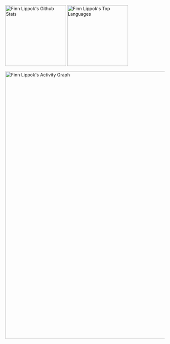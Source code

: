  <a href="https://github.com/anuraghazra/github-readme-stats">
<img alt="Finn Lippok's Github Stats" src="https://denvercoder1-github-readme-stats.vercel.app/api/?username=FinnPL&show_icons=true&include_all_commits=true&count_private=true&theme=react&hide_border=true&bg_color=1F222E&title_color=FE0005&icon_color=F8D866" height="192px"/></a>
 
 <a href="https://github.com/anuraghazra/github-readme-stats">
 <img alt="Finn Lippok's Top Languages" src="https://github-readme-stats.vercel.app/api/top-langs/?username=FinnPL&langs_count=8&layout=compact&theme=react&hide_border=true&bg_color=1F222E&title_color=FE0005&icon_color=F8D866&hide=Jupyter%20Notebook" height="192px"/></a>


  <a href="https://github.com/ashutosh00710/github-readme-activity-graph">
 
 <img alt="Finn Lippok's Activity Graph" src="https://denvercoder1-activity-graph.herokuapp.com/graph/?username=FinnPL&bg_color=1F222E&color=FE0005&line=F85D7F&point=FFFFFF&hide_border=true" width="845" /></a>


